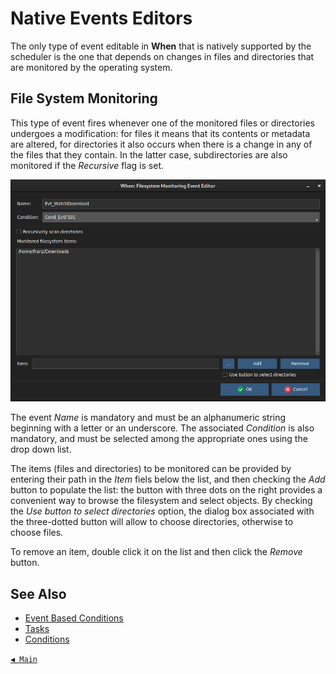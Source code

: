 # Native Events Editors

The only type of event editable in **When** that is natively supported by the scheduler is the one that depends on changes in files and directories that are monitored by the operating system.


## File System Monitoring

This type of event fires whenever one of the monitored files or directories undergoes a modification: for files it means that its contents or metadata are altered, for directories it also occurs when there is a change in any of the files that they contain. In the latter case, subdirectories are also monitored if the _Recursive_ flag is set.

![WhenEventFSChange](graphics/when-event-fschange.png)

The event _Name_ is mandatory and must be an alphanumeric string beginning with a letter or an underscore. The associated _Condition_ is also mandatory, and must be selected among the appropriate ones using the drop down list.

The items (files and directories) to be monitored can be provided by entering their path in the _Item_ fiels below the list, and then checking the _Add_ button to populate the list: the button with three dots on the right provides a convenient way to browse the filesystem and select objects. By checking the _Use button to select directories_ option, the dialog box associated with the three-dotted button will allow to choose directories, otherwise to choose files.

To remove an item, double click it on the list and then click the _Remove_ button.


## See Also

* [Event Based Conditions](cond_eventrelated.md)
* [Tasks](tasks.md)
* [Conditions](conditions.md)


[`◀ Main`](main.md)
